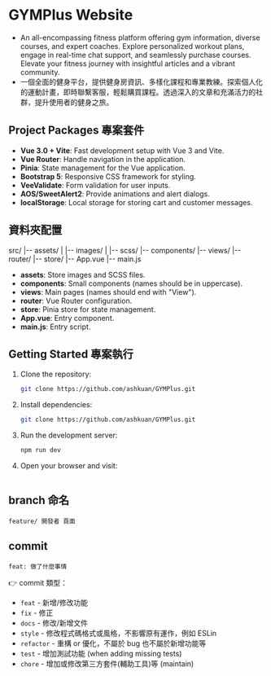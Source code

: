 # GYMPlus Website

- An all-encompassing fitness platform offering gym information, diverse courses, and expert coaches. Explore personalized workout plans,
  engage in real-time chat support, and seamlessly purchase courses. Elevate your fitness journey with insightful articles and a vibrant community.
- 一個全面的健身平台，提供健身房資訊、多樣化課程和專業教練。探索個人化的運動計畫，即時聯繫客服，輕鬆購買課程。透過深入的文章和充滿活力的社群，提升使用者的健身之旅。

## Project Packages 專案套件

- **Vue 3.0 + Vite**: Fast development setup with Vue 3 and Vite.
- **Vue Router**: Handle navigation in the application.
- **Pinia**: State management for the Vue application.
- **Bootstrap 5**: Responsive CSS framework for styling.
- **VeeValidate**: Form validation for user inputs.
- **AOS/SweetAlert2**: Provide animations and alert dialogs.
- **localStorage**: Local storage for storing cart and customer messages.

## 資料夾配置

src/
|-- assets/
| |-- images/
| |-- scss/
|-- components/
|-- views/
|-- router/
|-- store/
|-- App.vue
|-- main.js

- **assets**: Store images and SCSS files.
- **components**: Small components (names should be in uppercase).
- **views**: Main pages (names should end with "View").
- **router**: Vue Router configuration.
- **store**: Pinia store for state management.
- **App.vue**: Entry component.
- **main.js**: Entry script.

## Getting Started 專案執行

1. Clone the repository:

   ```bash
   git clone https://github.com/ashkuan/GYMPlus.git

   ```

2. Install dependencies:

   ```bash
   git clone https://github.com/ashkuan/GYMPlus.git

   ```

3. Run the development server:

   ```bash
   npm run dev

   ```

4. Open your browser and visit:

   ```bash

   ```

## branch 命名

`feature/ 開發者 頁面`

## commit

`feat: 做了什麼事情`

👉 commit 類型：

- `feat` - 新增/修改功能
- `fix` - 修正
- `docs` - 修改/新增文件
- `style` - 修改程式碼格式或風格，不影響原有運作，例如 ESLin
- `refactor` - 重構 or 優化，不屬於 bug 也不屬於新增功能等
- `test` - 增加測試功能 (when adding missing tests)
- `chore` - 增加或修改第三方套件(輔助工具)等 (maintain)
